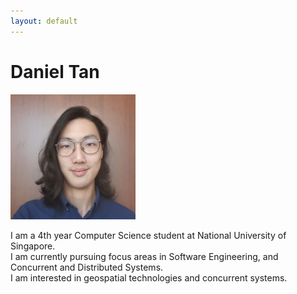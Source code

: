 ```yaml
---
layout: default
---
```

# Daniel Tan

<img src="/assets/img/myFace.jpg" alt="" width="200" />
<br/>

I am a 4th year Computer Science student at National University of Singapore.  
I am currently pursuing focus areas in Software Engineering, and Concurrent and Distributed Systems.  
I am interested in geospatial technologies and concurrent systems.
